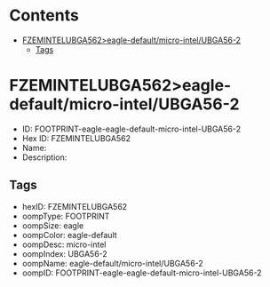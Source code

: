 



Contents
========

* [FZEMINTELUBGA562>eagle-default/micro-intel/UBGA56-2](#fzemintelubga562eagle-defaultmicro-intelubga56-2)
	* [Tags](#tags)

# FZEMINTELUBGA562>eagle-default/micro-intel/UBGA56-2

- ID: FOOTPRINT-eagle-eagle-default-micro-intel-UBGA56-2
- Hex ID: FZEMINTELUBGA562
- Name: 
- Description: 

## Tags

- hexID: FZEMINTELUBGA562
- oompType: FOOTPRINT
- oompSize: eagle
- oompColor: eagle-default
- oompDesc: micro-intel
- oompIndex: UBGA56-2
- oompName: eagle-default/micro-intel/UBGA56-2
- oompID: FOOTPRINT-eagle-eagle-default-micro-intel-UBGA56-2
